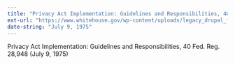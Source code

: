 ```yaml
---
title: "Privacy Act Implementation: Guidelines and Responsibilities, 40 Fed. Reg. 28,948"
ext-url: "https://www.whitehouse.gov/wp-content/uploads/legacy_drupal_files/omb/assets/OMB/inforeg/implementation_guidelines.pdf"
date-string: "July 9, 1975"
---
```

Privacy Act Implementation: Guidelines and Responsibilities, 40 Fed. Reg. 28,948 (July 9, 1975)
